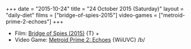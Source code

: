 +++
date = "2015-10-24"
title = "24 October 2015 (Saturday)"
layout = "daily-diet"
films = ["bridge-of-spies-2015"]
video-games = ["metroid-prime-2-echoes"]
+++

<ul>
<li class="entry films">Film: <a href="/films/bridge-of-spies-2015">Bridge of Spies (2015)</a> {T} +</li>
<li class="entry video-games">Video Game: <a href="/video-games/metroid-prime-2-echoes">Metroid Prime 2: Echoes</a> {WiiUVC} /b/</li>
</ul>